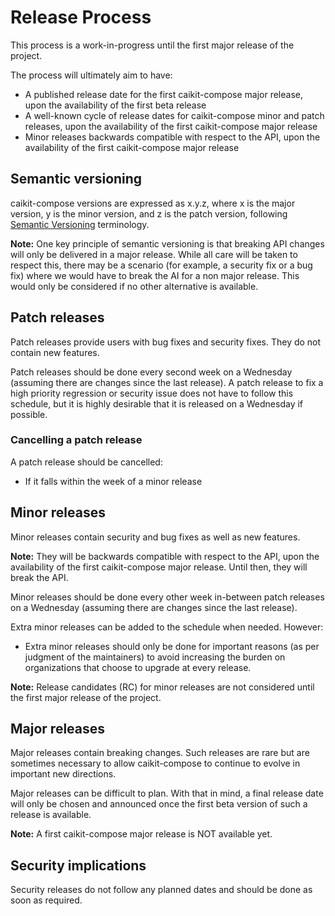 # Release Process

This process is a work-in-progress until the first major release of the project.

The process will ultimately aim to have:

- A published release date for the first caikit-compose major release, upon the availability of the first beta release
- A well-known cycle of release dates for caikit-compose minor and patch releases, upon the availability of the first caikit-compose major release
- Minor releases backwards compatible with respect to the API, upon the availability of the first caikit-compose major release

## Semantic versioning

caikit-compose versions are expressed as x.y.z, where x is the major version, y is the minor version, and z is the patch version, following [Semantic Versioning](https://semver.org/spec/v2.0.0.html) terminology.

**Note:** One key principle of semantic versioning is that breaking API changes will only be delivered in a major release. While all care will be taken to respect this, there may be a scenario (for example, a security fix or a bug fix) where we would have to break the AI for a non major release. This would only be considered if no other alternative is available.

## Patch releases

Patch releases provide users with bug fixes and security fixes. They do not contain new features.

Patch releases should be done every second week on a Wednesday (assuming there are changes since the last release). A patch release to fix a high priority regression or security issue does not have to follow this schedule, but it is highly desirable that it is released on a Wednesday if possible.

### Cancelling a patch release

A patch release should be cancelled:

- If it falls within the week of a minor release

## Minor releases

Minor releases contain security and bug fixes as well as new features.

**Note:** They will be backwards compatible with respect to the API, upon the availability of the first caikit-compose major release. Until then, they will break the API.

Minor releases should be done every other week in-between patch releases on a Wednesday (assuming there are changes since the last release).

Extra minor releases can be added to the schedule when needed.  However:

- Extra minor releases should only be done for important reasons (as per judgment of the maintainers) to avoid increasing the burden on organizations that choose to upgrade at every release.

**Note:** Release candidates (RC) for minor releases are not considered until the first major release of the project.

## Major releases

Major releases contain breaking changes. Such releases are rare but are sometimes necessary to allow caikit-compose to continue to evolve in important new directions.

Major releases can be difficult to plan. With that in mind, a final release date will only be chosen and announced once the first beta version of such a release is available.

**Note:** A first caikit-compose major release is NOT available yet.

## Security implications

Security releases do not follow any planned dates and should be done as soon as required.
